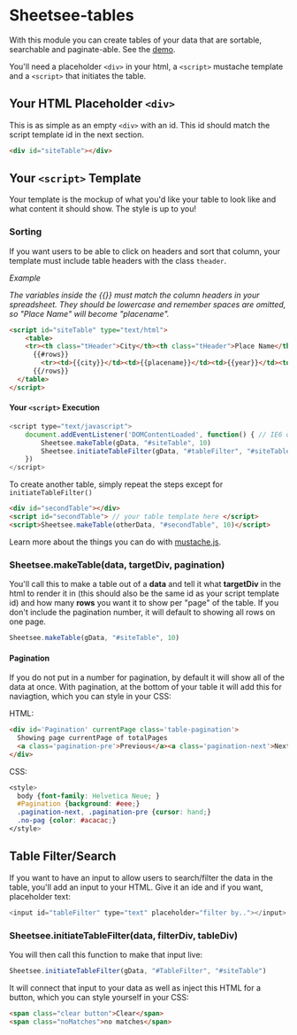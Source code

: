 # Sheetsee-tables

With this module you can create tables of your data that are sortable, searchable and paginate-able. See the [demo](/demo/sheetsee-tables.md).

You'll need a placeholder `<div>` in your html, a `<script>` mustache template and a `<script>` that initiates the table.

## Your HTML Placeholder `<div>`

This is as simple as an empty `<div>` with an id. This id should match the script template id in the next section.

```HTML
<div id="siteTable"></div>
```

## Your `<script>` Template

Your template is the mockup of what you'd like your table to look like and what content it should show. The style is up to you!

### Sorting

If you want users to be able to click on headers and sort that column, your template must include table headers with the class `theader`.

*Example*

_The variables inside the {{}} must match the column headers in your spreadsheet. They should be lowercase and remember spaces are omitted, so "Place Name" will become "placename"._

```HTML
<script id="siteTable" type="text/html">
    <table>
    <tr><th class="tHeader">City</th><th class="tHeader">Place Name</th><th class="tHeader">Year</th><th class="tHeader">Image</th></tr>
      {{#rows}}
        <tr><td>{{city}}</td><td>{{placename}}</td><td>{{year}}</td><td>{{image}}</td></tr>
      {{/rows}}
  </table>
</script>
```

#### Your `<script>` Execution

```javascript
<script type="text/javascript">
    document.addEventListener('DOMContentLoaded', function() { // IE6 doesn't do DOMContentLoaded
        Sheetsee.makeTable(gData, "#siteTable", 10)
        Sheetsee.initiateTableFilter(gData, "#tableFilter", "#siteTable")
    })
</script>
```

To create another table, simply repeat the steps except for `initiateTableFilter()`

```HTML
<div id="secondTable"></div>
<script id="secondTable"> // your table template here </script>
<script>Sheetsee.makeTable(otherData, "#secondTable", 10)</script>
```

Learn more about the things you can do with [mustache.js](http://mustache.github.io/).

### Sheetsee.makeTable(data, targetDiv, pagination)

You'll call this to make a table out of a **data** and tell it what **targetDiv** in the html to render it in (this should also be the same id as your script template id) and how many **rows** you want it to show per "page" of the table. If you don't include the pagination number, it will default to showing all rows on one page.

```javascript
Sheetsee.makeTable(gData, "#siteTable", 10)
```

#### Pagination

If you do not put in a number for pagination, by default it will show all of the data at once. With pagination, at the bottom of your table it will add this for naviagtion, which you can style in your CSS:

HTML:

```HTML
<div id='Pagination' currentPage class='table-pagination'>
  Showing page currentPage of totalPages
  <a class='pagination-pre'>Previous</a><a class='pagination-next'>Next</a>
</div>
```

CSS:

```CSS
<style>
  body {font-family: Helvetica Neue; }
  #Pagination {background: #eee;}
  .pagination-next, .pagination-pre {cursor: hand;}
  .no-pag {color: #acacac;}
</style>
```

## Table Filter/Search

If you want to have an input to allow users to search/filter the data in the table, you'll add an input to your HTML. Give it an ide and if you want, placeholder text:

```javascript
<input id="tableFilter" type="text" placeholder="filter by.."></input>
```

### Sheetsee.initiateTableFilter(data, filterDiv, tableDiv)

You will then call this function to make that input live:

```javascript
Sheetsee.initiateTableFilter(gData, "#TableFilter", "#siteTable")
```

It will connect that input to your data as well as inject this HTML for a button, which you can style yourself in your CSS:

```HTML
<span class="clear button">Clear</span>
<span class="noMatches">no matches</span>
```
